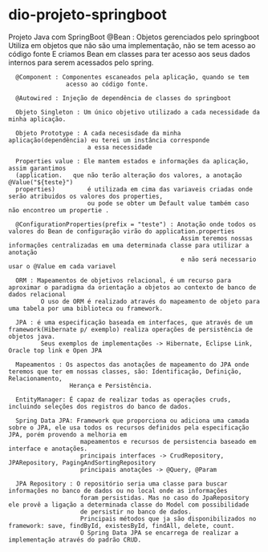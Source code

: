 # dio-projeto-springboot
Projeto Java com SpringBoot
@Bean : Objetos gerenciados pelo springboot
	 			Utiliza em objetos que não são uma implementação, não se tem acesso ao código fonte
	  			E criamos Bean em classes para ter acesso aos seus dados internos
	  			para serem acessados pelo spring.
	  
	  @Component : Componentes escaneados pela aplicação, quando se tem 
	  				acesso ao código fonte.
	  
	  @Autowired : Injeção de dependência de classes do springboot
	  
	  Objeto Singleton : Um único objetivo utilizado a cada necessidade da minha aplicação.
	  
	  Objeto Prototype : A cada necesisdade da minha aplicação(dependência) eu terei um instância corresponde 
	  					  a essa necessidade
	 
	  Properties value : Ele mantem estados e informações da aplicação, assim garantimos 
	  (application.	  que não terão alteração dos valores, a anotação @Value("${teste}") 
	  properties)		  é utilizada em cima das variaveis criadas onde serão atribuidos os valores dos properties,
	 					  ou pode se obter um Default value também caso não encontreo um propertie . 
	  
	  @ConfigurationProperties(prefix = "teste") : Anotação onde todos os valores do Bean de configuração virão do application.properties
	  									 		    Assim teremos nossas informações centralizadas em uma determinada classe para utilizar a anotação
	 												e não será necessario usar o @Value em cada variavel  	
	  
	  ORM : Mapeamentos de objetivos relacional, é um recurso para aproximar o paradigma da orientação a objetos ao contexto de banco de dados relacional
	  		 O uso de ORM é realizado através do mapeamento de objeto para uma tabela por uma biblioteca ou framework.	
	  
	  JPA : é uma especificação baseada em interfaces, que através de um framework(Hibernate p/ exemplo) realiza operações de persistência de objetos java.
	  		 Seus exemplos de implementações -> Hibernate, Eclipse Link, Oracle top link e Open JPA
	  
	  Mapeamentos : Os aspectos das anotações de mapeamento do JPA onde teremos que ter em nossas classes, são: Identificação, Definição, Relacionamento, 
	  				 Herança e Persistência.
	  
	  EntityManager: É capaz de realizar todas as operações cruds, incluindo seleções dos registros do banco de dados.
	  
	  Spring Data JPA: Framework que proporciona ou adiciona uma camada sobre o JPA, ele usa todos os recursos definidos pela especificação JPA, porém provendo a melhoria em
	  					mapeamentos e recursos de persistencia baseado em interface e anotações. 
	  					principais interfaces -> CrudRepository, JPARepository, PagingAndSortingRepository
	  					principais anotações -> @Query, @Param
	  
	  JPA Repository : O repositório seria uma classe para buscar informações no banco de dados ou no local onde as informações
	  					foram persistidas. Mas no caso do JpaRepository ele provê a ligação a determinada classe do Model com possibilidade
	  					de persistir no banco de dados.
	  					Principais métodos que ja são disponibilizados no framework: save, findById, existesById, findAll, delete, count.
	  					O Spring Data JPA se encarrega de realizar a implementação através do padrão CRUD. 
	  
	
